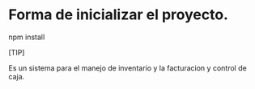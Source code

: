 # Forma de inicializar el proyecto.

npm install 

[TIP]

Es un sistema para el manejo de inventario y la facturacion y control de caja.

